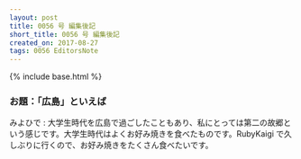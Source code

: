 ```yaml
---
layout: post
title: 0056 号 編集後記
short_title: 0056 号 編集後記
created_on: 2017-08-27
tags: 0056 EditorsNote
---
```

{% include base.html %}


### お題：「広島」といえば

みよひで
:  大学生時代を広島で過ごしたこともあり、私にとっては第二の故郷という感じです。大学生時代はよくお好み焼きを食べたものです。RubyKaigi で久しぶりに行くので、お好み焼きをたくさん食べたいです。



